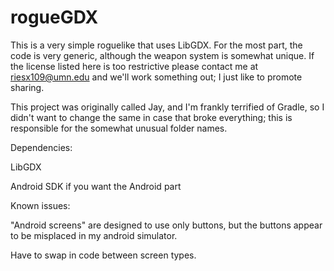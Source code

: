 # rogueGDX
This is a very simple roguelike that uses LibGDX. For the most part, the code is very generic, although the weapon system is somewhat unique. If the license listed here is too restrictive please contact me at riesx109@umn.edu and we'll work something out; I just like to promote sharing. 

This project was originally called Jay, and I'm frankly terrified of Gradle, so I didn't want to change the same in case that broke everything; this is responsible for the somewhat unusual folder names. 

Dependencies: 

LibGDX

Android SDK if you want the Android part

Known issues:

"Android screens" are designed to use only buttons, but the buttons appear to be misplaced in my android simulator. 

Have to swap in code between screen types. 
